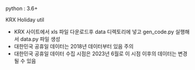 
python : 3.6+

KRX Holiday util

- KRX 사이트에서 xls 파일 다운로드후 data 디렉토리에 넣고 gen_code.py 실행해서 data.py 파일 생성
- 대한민국 공휴일 데이터는 2018년 데이터부터 있음 주의
- 대한민국 공휴일 데이터 수집 시점은 2023년 6월로 이 시점 이후의 데이터는 변경될 수 있음